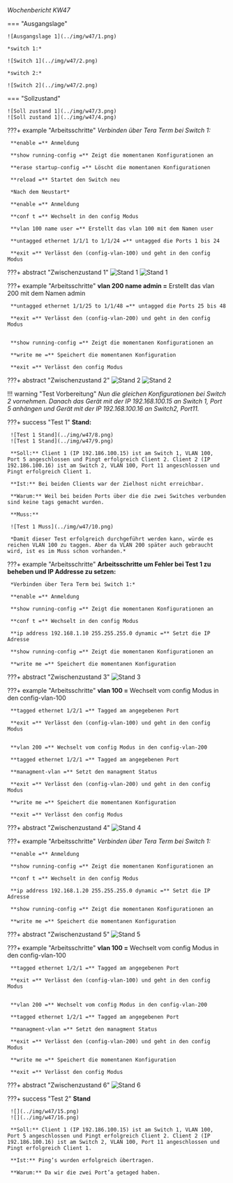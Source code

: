 *Wochenbericht KW47*

=== "Ausgangslage"

    ![Ausgangslage 1](../img/w47/1.png)

    *switch 1:*

    ![Switch 1](../img/w47/2.png)

    *switch 2:*

    ![Switch 2](../img/w47/2.png)

=== "Sollzustand"

    ![Soll zustand 1](../img/w47/3.png)
    ![Soll zustand 1](../img/w47/4.png)

???+ example "Arbeitsschritte"
     *Verbinden über Tera Term bei Switch 1:*

     **enable =** Anmeldung

     **show running-config =** Zeigt die momentanen Konfigurationen an

     **erase startup-config =** Löscht die momentanen Konfigurationen

     **reload =** Startet den Switch neu

     *Nach dem Neustart*

     **enable =** Anmeldung

     **conf t =** Wechselt in den config Modus

     **vlan 100 name user =** Erstellt das vlan 100 mit dem Namen user

     **untagged ethernet 1/1/1 to 1/1/24 =** untagged die Ports 1 bis 24

     **exit =** Verlässt den (config-vlan-100) und geht in den config Modus

???+ abstract "Zwischenzustand 1"
     ![Stand 1](../img/w47/5.png)
     ![Stand 1](../img/w47/6.png)

???+ example "Arbeitsschritte"
     **vlan 200 name admin =** Erstellt das vlan 200 mit dem Namen admin

     **untagged ethernet 1/1/25 to 1/1/48 =** untagged die Ports 25 bis 48

     **exit =** Verlässt den (config-vlan-200) und geht in den config Modus


     **show running-config =** Zeigt die momentanen Konfigurationen an

     **write me =** Speichert die momentanen Konfiguration

     **exit =** Verlässt den config Modus

???+ abstract "Zwischenzustand 2"
     ![Stand 2](../img/w47/5.png)
     ![Stand 2](../img/w47/7.png)

!!! warning "Test Vorbereitung"
    *Nun die gleichen Konfigurationen bei Switch 2 vornehmen. Danach das Gerät mit der IP 192.168.100.15 an Switch 1, Port 5 anhängen und Gerät mit der IP 192.168.100.16 an Switch2, Port11.*

???+ success "Test 1"
     **Stand:**

     ![Test 1 Stand](../img/w47/8.png)
     ![Test 1 Stand](../img/w47/9.png)

     **Soll:** Client 1 (IP 192.186.100.15) ist am Switch 1, VLAN 100, Port 5 angeschlossen und Pingt erfolgreich Client 2. Client 2 (IP 192.186.100.16) ist am Switch 2, VLAN 100, Port 11 angeschlossen und Pingt erfolgreich Client 1.

     **Ist:** Bei beiden Clients war der Zielhost nicht erreichbar.

     **Warum:** Weil bei beiden Ports über die die zwei Switches verbunden sind keine tags gemacht wurden.

     **Muss:**

     ![Test 1 Muss](../img/w47/10.png)

     *Damit dieser Test erfolgreich durchgeführt werden kann, würde es reichen VLAN 100 zu taggen. Aber da VLAN 200 später auch gebraucht wird, ist es im Muss schon vorhanden.*

???+ example "Arbeitsschritte"
     **Arbeitsschritte um Fehler bei Test 1 zu beheben und IP Addresse zu setzen:**

     *Verbinden über Tera Term bei Switch 1:*

     **enable =** Anmeldung

     **show running-config =** Zeigt die momentanen Konfigurationen an

     **conf t =** Wechselt in den config Modus

     **ip address 192.168.1.10 255.255.255.0 dynamic =** Setzt die IP Adresse

     **show running-config =** Zeigt die momentanen Konfigurationen an

     **write me =** Speichert die momentanen Konfiguration

???+ abstract "Zwischenzustand 3"
     ![Stand 3](../img/w47/11.png)

???+ example "Arbeitsschritte"
     **vlan 100 =** Wechselt vom config Modus in den config-vlan-100

     **tagged ethernet 1/2/1 =** Tagged am angegebenen Port

     **exit =** Verlässt den (config-vlan-100) und geht in den config Modus


     **vlan 200 =** Wechselt vom config Modus in den config-vlan-200

     **tagged ethernet 1/2/1 =** Tagged am angegebenen Port

     **managment-vlan =** Setzt den managment Status

     **exit =** Verlässt den (config-vlan-200) und geht in den config Modus

     **write me =** Speichert die momentanen Konfiguration

     **exit =** Verlässt den config Modus

???+ abstract "Zwischenzustand 4"
     ![Stand 4](../img/w47/12.png)

???+ example "Arbeitsschritte"
     *Verbinden über Tera Term bei Switch 1:*

     **enable =** Anmeldung

     **show running-config =** Zeigt die momentanen Konfigurationen an

     **conf t =** Wechselt in den config Modus

     **ip address 192.168.1.20 255.255.255.0 dynamic =** Setzt die IP Adresse

     **show running-config =** Zeigt die momentanen Konfigurationen an

     **write me =** Speichert die momentanen Konfiguration

???+ abstract "Zwischenzustand 5"
     ![Stand 5](../img/w47/13.png)

???+ example "Arbeitsschritte"
     **vlan 100 =** Wechselt vom config Modus in den config-vlan-100

     **tagged ethernet 1/2/1 =** Tagged am angegebenen Port

     **exit =** Verlässt den (config-vlan-100) und geht in den config Modus


     **vlan 200 =** Wechselt vom config Modus in den config-vlan-200

     **tagged ethernet 1/2/1 =** Tagged am angegebenen Port

     **managment-vlan =** Setzt den managment Status

     **exit =** Verlässt den (config-vlan-200) und geht in den config Modus

     **write me =** Speichert die momentanen Konfiguration

     **exit =** Verlässt den config Modus

???+ abstract "Zwischenzustand 6"
     ![Stand 6](../img/w47/14.png)

???+ success "Test 2"
     **Stand**

     ![](../img/w47/15.png)
     ![](../img/w47/16.png)

     **Soll:** Client 1 (IP 192.186.100.15) ist am Switch 1, VLAN 100, Port 5 angeschlossen und Pingt erfolgreich Client 2. Client 2 (IP 192.186.100.16) ist am Switch 2, VLAN 100, Port 11 angeschlossen und Pingt erfolgreich Client 1.

     **Ist:** Ping’s wurden erfolgreich übertragen.

     **Warum:** Da wir die zwei Port’a getaged haben.
